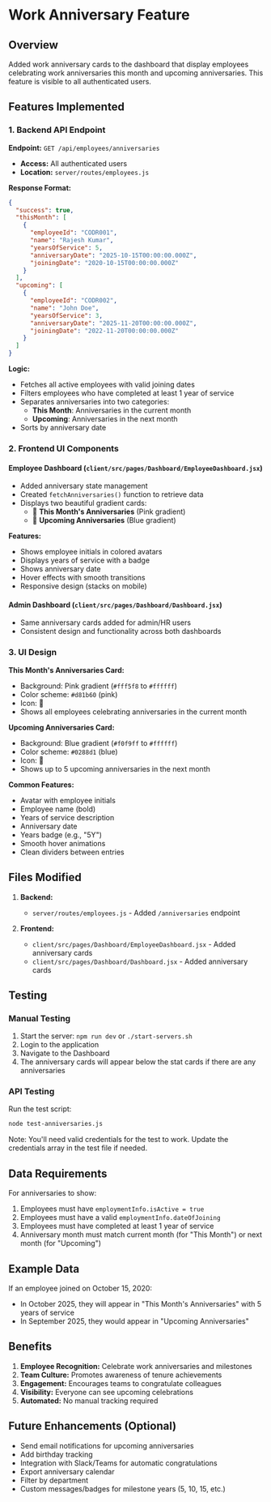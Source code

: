 # Work Anniversary Feature

## Overview
Added work anniversary cards to the dashboard that display employees celebrating work anniversaries this month and upcoming anniversaries. This feature is visible to all authenticated users.

## Features Implemented

### 1. Backend API Endpoint
**Endpoint:** `GET /api/employees/anniversaries`
- **Access:** All authenticated users
- **Location:** `server/routes/employees.js`

**Response Format:**
```json
{
  "success": true,
  "thisMonth": [
    {
      "employeeId": "CODR001",
      "name": "Rajesh Kumar",
      "yearsOfService": 5,
      "anniversaryDate": "2025-10-15T00:00:00.000Z",
      "joiningDate": "2020-10-15T00:00:00.000Z"
    }
  ],
  "upcoming": [
    {
      "employeeId": "CODR002",
      "name": "John Doe",
      "yearsOfService": 3,
      "anniversaryDate": "2025-11-20T00:00:00.000Z",
      "joiningDate": "2022-11-20T00:00:00.000Z"
    }
  ]
}
```

**Logic:**
- Fetches all active employees with valid joining dates
- Filters employees who have completed at least 1 year of service
- Separates anniversaries into two categories:
  - **This Month**: Anniversaries in the current month
  - **Upcoming**: Anniversaries in the next month
- Sorts by anniversary date

### 2. Frontend UI Components

#### Employee Dashboard (`client/src/pages/Dashboard/EmployeeDashboard.jsx`)
- Added anniversary state management
- Created `fetchAnniversaries()` function to retrieve data
- Displays two beautiful gradient cards:
  - 🎉 **This Month's Anniversaries** (Pink gradient)
  - 📅 **Upcoming Anniversaries** (Blue gradient)

**Features:**
- Shows employee initials in colored avatars
- Displays years of service with a badge
- Shows anniversary date
- Hover effects with smooth transitions
- Responsive design (stacks on mobile)

#### Admin Dashboard (`client/src/pages/Dashboard/Dashboard.jsx`)
- Same anniversary cards added for admin/HR users
- Consistent design and functionality across both dashboards

### 3. UI Design

**This Month's Anniversaries Card:**
- Background: Pink gradient (`#fff5f8` to `#ffffff`)
- Color scheme: `#d81b60` (pink)
- Icon: 🎉
- Shows all employees celebrating anniversaries in the current month

**Upcoming Anniversaries Card:**
- Background: Blue gradient (`#f0f9ff` to `#ffffff`)
- Color scheme: `#0288d1` (blue)
- Icon: 📅
- Shows up to 5 upcoming anniversaries in the next month

**Common Features:**
- Avatar with employee initials
- Employee name (bold)
- Years of service description
- Anniversary date
- Years badge (e.g., "5Y")
- Smooth hover animations
- Clean dividers between entries

## Files Modified

1. **Backend:**
   - `server/routes/employees.js` - Added `/anniversaries` endpoint

2. **Frontend:**
   - `client/src/pages/Dashboard/EmployeeDashboard.jsx` - Added anniversary cards
   - `client/src/pages/Dashboard/Dashboard.jsx` - Added anniversary cards

## Testing

### Manual Testing
1. Start the server: `npm run dev` or `./start-servers.sh`
2. Login to the application
3. Navigate to the Dashboard
4. The anniversary cards will appear below the stat cards if there are any anniversaries

### API Testing
Run the test script:
```bash
node test-anniversaries.js
```

Note: You'll need valid credentials for the test to work. Update the credentials array in the test file if needed.

## Data Requirements

For anniversaries to show:
1. Employees must have `employmentInfo.isActive = true`
2. Employees must have a valid `employmentInfo.dateOfJoining`
3. Employees must have completed at least 1 year of service
4. Anniversary month must match current month (for "This Month") or next month (for "Upcoming")

## Example Data

If an employee joined on October 15, 2020:
- In October 2025, they will appear in "This Month's Anniversaries" with 5 years of service
- In September 2025, they would appear in "Upcoming Anniversaries"

## Benefits

1. **Employee Recognition:** Celebrate work anniversaries and milestones
2. **Team Culture:** Promotes awareness of tenure achievements
3. **Engagement:** Encourages teams to congratulate colleagues
4. **Visibility:** Everyone can see upcoming celebrations
5. **Automated:** No manual tracking required

## Future Enhancements (Optional)

- Send email notifications for upcoming anniversaries
- Add birthday tracking
- Integration with Slack/Teams for automatic congratulations
- Export anniversary calendar
- Filter by department
- Custom messages/badges for milestone years (5, 10, 15, etc.)


